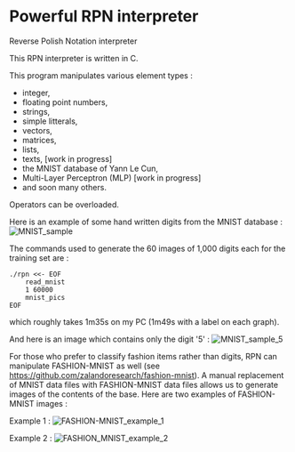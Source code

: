 Powerful RPN interpreter
========================

Reverse Polish Notation interpreter

This RPN interpreter is written in C.

This program manipulates various element types :
- integer,
- floating point numbers,
- strings,
- simple litterals,
- vectors,
- matrices,
- lists,
- texts,                       [work in progress]
- the MNIST database of Yann Le Cun,
- Multi-Layer Perceptron (MLP) [work in progress]
- and soon many others.

Operators can be overloaded.

Here is an example of some hand written digits from the MNIST database :
![MNIST_sample](https://raw.githubusercontent.com/mbornet-hl/MNIST/master/IMAGES/GROUPS/mnist_v5_MNIST_29001-30000_25x40.png)

The commands used to generate the 60 images of 1,000 digits each for the training set are :
```
./rpn <<- EOF
	read_mnist
	1 60000
	mnist_pics
EOF
```

which roughly takes 1m35s on my PC (1m49s with a label on each graph).

And here is an image which contains only the digit '5' :
![MNIST_sample_5](https://raw.githubusercontent.com/mbornet-hl/MNIST/master/IMAGES/GROUPS/mnist_v5_MNIST-5_04001-05000_25x40.png)

For those who prefer to classify fashion items rather than digits, RPN can manipulate FASHION-MNIST as well (see https://github.com/zalandoresearch/fashion-mnist).
A manual replacement of MNIST data files with FASHION-MNIST data files allows us to generate images of the contents of the base.
Here are two examples of FASHION-MNIST images :

Example 1 :
![FASHION-MNIST_example_1](https://raw.githubusercontent.com/mbornet-hl/MNIST/master/IMAGES-FASHION/GROUPS/mnist_v5_MNIST_TESTS_01001-02000_25x40.png)

Example 2 :
![FASHION_MNIST_example_2](https://raw.githubusercontent.com/mbornet-hl/MNIST/master/IMAGES-FASHION/GROUPS/mnist_v5_MNIST_TESTS-0_00001-01000_25x40.png)
